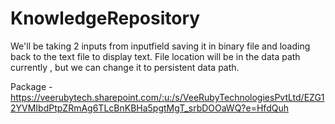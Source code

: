 # KnowledgeRepository 

We'll be taking 2 inputs from inputfield saving it in binary file and loading back to the text file to display text. 
File location will be in the data path currently , but we can change it to persistent data path.

Package - https://veerubytech.sharepoint.com/:u:/s/VeeRubyTechnologiesPvtLtd/EZG12YVMIbdPtpZRmAg6TLcBnKBHa5pgtMgT_srbDOOaWQ?e=HfdQuh

